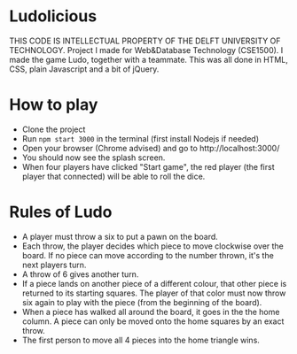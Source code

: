 # Ludolicious
THIS CODE IS INTELLECTUAL PROPERTY OF THE DELFT UNIVERSITY OF TECHNOLOGY.
Project I made for Web&amp;Database Technology (CSE1500). I made the game Ludo, together with a teammate. This was all done in HTML, CSS, plain Javascript and a bit of jQuery.

# How to play
- Clone the project
- Run `npm start 3000` in the terminal (first install Nodejs if needed)
- Open your browser (Chrome advised) and go to http://localhost:3000/
- You should now see the splash screen.
- When four players have clicked "Start game", the red player (the first player that connected) will be able to roll the dice.

# Rules of Ludo
- A player must throw a six to put a pawn on the board.
- Each throw, the player decides which piece to move clockwise over the board. If no piece can move according to the number thrown, it's the next players turn.
- A throw of 6 gives another turn.
- If a piece lands on another piece of a different colour, that other piece is returned to its starting squares. The player of that color must now throw six again to play with the piece (from the beginning of the board).
- When a piece has walked all around the board, it goes in the the home column. A piece can only be moved onto the home squares by an exact throw.
- The first person to move all 4 pieces into the home triangle wins.

